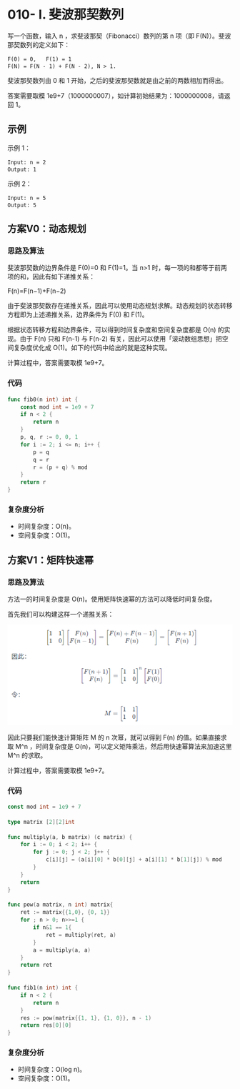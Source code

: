 # 010- I. 斐波那契数列

写一个函数，输入 n ，求斐波那契（Fibonacci）数列的第 n 项（即 F(N)）。斐波那契数列的定义如下：

```bigquery
F(0) = 0,   F(1) = 1
F(N) = F(N - 1) + F(N - 2), N > 1.
```

斐波那契数列由 0 和 1 开始，之后的斐波那契数就是由之前的两数相加而得出。

答案需要取模 1e9+7（1000000007），如计算初始结果为：1000000008，请返回 1。

## 示例

示例 1：

```bigquery
Input: n = 2
Output: 1
```

示例 2：

```bigquery
Input: n = 5
Output: 5
```

## 方案V0：动态规划

### 思路及算法

斐波那契数的边界条件是 F(0)=0 和 F(1)=1。当 n>1 时，每一项的和都等于前两项的和，因此有如下递推关系：

F(n)=F(n−1)+F(n−2)

由于斐波那契数存在递推关系，因此可以使用动态规划求解。动态规划的状态转移方程即为上述递推关系，边界条件为 F(0) 和 F(1)。

根据状态转移方程和边界条件，可以得到时间复杂度和空间复杂度都是 O(n) 的实现。由于 F(n) 只和 F(n-1) 与 F(n-2) 有关，因此可以使用「滚动数组思想」把空间复杂度优化成 O(1)。如下的代码中给出的就是这种实现。

计算过程中，答案需要取模 1e9+7。

### 代码

```go
func fib0(n int) int {
	const mod int = 1e9 + 7
	if n < 2 {
		return n
	}
	p, q, r := 0, 0, 1
	for i := 2; i <= n; i++ {
		p = q
		q = r
		r = (p + q) % mod
	}
	return r
}
```

### 复杂度分析

- 时间复杂度：O(n)。
- 空间复杂度：O(1)。

## 方案V1：矩阵快速幂

### 思路及算法

方法一的时间复杂度是 O(n)。使用矩阵快速幂的方法可以降低时间复杂度。

首先我们可以构建这样一个递推关系：

![img.png](img.png)

因此只要我们能快速计算矩阵 M 的 n 次幂，就可以得到 F(n) 的值。如果直接求取 M^n ，时间复杂度是 O(n)，可以定义矩阵乘法，然后用快速幂算法来加速这里 M^n
的求取。

计算过程中，答案需要取模 1e9+7。


### 代码

```go
const mod int = 1e9 + 7

type matrix [2][2]int

func multiply(a, b matrix) (c matrix) {
	for i := 0; i < 2; i++ {
		for j := 0; j < 2; j++ {
			c[i][j] = (a[i][0] * b[0][j] + a[i][1] * b[1][j]) % mod
		}
	}
	return
}

func pow(a matrix, n int) matrix{
	ret := matrix{{1,0}, {0, 1}}
	for ; n > 0; n>>=1 {
		if n&1 == 1{
			ret = multiply(ret, a)
		}
		a = multiply(a, a)
	}
	return ret
}

func fib1(n int) int {
	if n < 2 {
		return n
	}
	res := pow(matrix{{1, 1}, {1, 0}}, n - 1)
	return res[0][0]
}
```

### 复杂度分析

- 时间复杂度：O(log n)。
- 空间复杂度：O(1)。